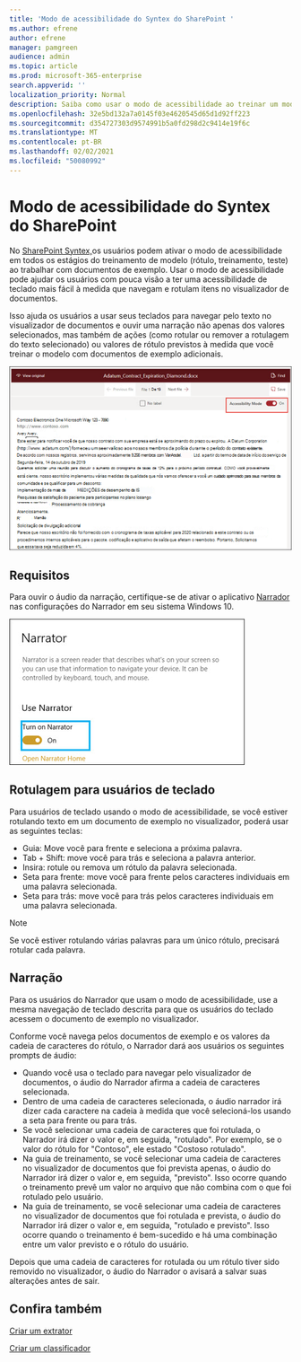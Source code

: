 ```yaml
---
title: 'Modo de acessibilidade do Syntex do SharePoint '
ms.author: efrene
author: efrene
manager: pamgreen
audience: admin
ms.topic: article
ms.prod: microsoft-365-enterprise
search.appverid: ''
localization_priority: Normal
description: Saiba como usar o modo de acessibilidade ao treinar um modelo no Syntex do SharePoint.
ms.openlocfilehash: 32e5bd132a7a0145f03e4620545d65d1d92ff223
ms.sourcegitcommit: d354727303d9574991b5a0fd298d2c9414e19f6c
ms.translationtype: MT
ms.contentlocale: pt-BR
ms.lasthandoff: 02/02/2021
ms.locfileid: "50080992"
---
```

# <a name="sharepoint-syntex-accessibility-mode"></a>Modo de acessibilidade do Syntex do SharePoint

No [SharePoint Syntex,](index.md)os usuários podem ativar o modo de acessibilidade em todos os estágios do treinamento de modelo (rótulo, treinamento, teste) ao trabalhar com documentos de exemplo. Usar o modo de acessibilidade pode ajudar os usuários com pouca visão a ter uma acessibilidade de teclado mais fácil à medida que navegam e rotulam itens no visualizador de documentos.

Isso ajuda os usuários a usar seus teclados para navegar pelo texto no visualizador de documentos e ouvir uma narração não apenas dos valores selecionados, mas também de ações (como rotular ou remover a rotulagem do texto selecionado) ou valores de rótulo previstos à medida que você treinar o modelo com documentos de exemplo adicionais. 


![Modo de acessibilidade](../media/content-understanding/accessibility-mode.png)

## <a name="requirements"></a>Requisitos

Para ouvir o áudio da narração, certifique-se de ativar o aplicativo [Narrador](https://support.microsoft.com/windows/complete-guide-to-narrator-e4397a0d-ef4f-b386-d8ae-c172f109bdb1) nas configurações do Narrador em seu sistema Windows 10.

![Ativar o Narrador](../media/content-understanding/narrator-settings.png)

## <a name="labeling-for-keyboard-users"></a>Rotulagem para usuários de teclado

Para usuários de teclado usando o modo de acessibilidade, se você estiver rotulando texto em um documento de exemplo no visualizador, poderá usar as seguintes teclas:

- Guia: Move você para frente e seleciona a próxima palavra.
- Tab + Shift: move você para trás e seleciona a palavra anterior.
- Insira: rotule ou remova um rótulo da palavra selecionada.
- Seta para frente: move você para frente pelos caracteres individuais em uma palavra selecionada.
- Seta para trás: move você para trás pelos caracteres individuais em uma palavra selecionada.

> [!NOTE]
> Se você estiver rotulando várias palavras para um único rótulo, precisará rotular cada palavra.


## <a name="narration"></a>Narração

Para os usuários do Narrador que usam o modo de acessibilidade, use a mesma navegação de teclado descrita para que os usuários do teclado acessem o documento de exemplo no visualizador.

Conforme você navega pelos documentos de exemplo e os valores da cadeia de caracteres do rótulo, o Narrador dará aos usuários os seguintes prompts de áudio:

- Quando você usa o teclado para navegar pelo visualizador de documentos, o áudio do Narrador afirma a cadeia de caracteres selecionada.
- Dentro de uma cadeia de caracteres selecionada, o áudio narrador irá dizer cada caractere na cadeia à medida que você selecioná-los usando a seta para frente ou para trás.
- Se você selecionar uma cadeia de caracteres que foi rotulada, o Narrador irá dizer o valor e, em seguida, "rotulado".  Por exemplo, se o valor do rótulo for "Contoso", ele estado "Costoso rotulado". 
- Na guia de treinamento, se você selecionar uma cadeia de caracteres no visualizador de documentos que foi prevista apenas, o áudio do Narrador irá dizer o valor e, em seguida, "previsto". Isso ocorre quando o treinamento prevê um valor no arquivo que não combina com o que foi rotulado pelo usuário.
- Na guia de treinamento, se você selecionar uma cadeia de caracteres no visualizador de documentos que foi rotulada e prevista, o áudio do Narrador irá dizer o valor e, em seguida, "rotulado e previsto". Isso ocorre quando o treinamento é bem-sucedido e há uma combinação entre um valor previsto e o rótulo do usuário.



Depois que uma cadeia de caracteres for rotulada ou um rótulo tiver sido removido no visualizador, o áudio do Narrador o avisará a salvar suas alterações antes de sair.

## <a name="see-also"></a>Confira também

[Criar um extrator](create-an-extractor.md)</br>

[Criar um classificador](create-a-classifier.md)</br>










 


  
  




